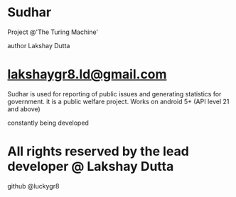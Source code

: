 # Sudhar
Project @'The Turing Machine'

author Lakshay Dutta

# lakshaygr8.ld@gmail.com

Sudhar is used for reporting of public issues and generating statistics for government. it is a public welfare project.
Works on android 5+ (API level 21 and above)

constantly being developed

# All rights reserved by the lead developer @ Lakshay Dutta
github @luckygr8
